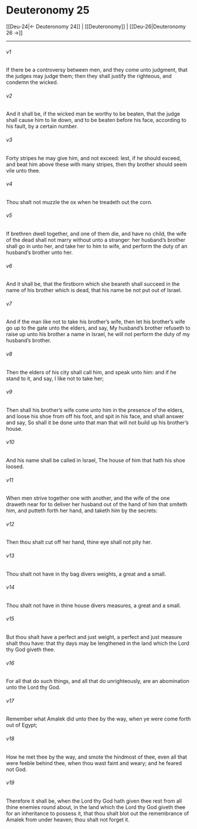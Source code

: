 # Deuteronomy 25

[[Deu-24|← Deuteronomy 24]] | [[Deuteronomy]] | [[Deu-26|Deuteronomy 26 →]]
***

###### v1
If there be a controversy between men, and they come unto judgment, that the judges may judge them; then they shall justify the righteous, and condemn the wicked.
###### v2
And it shall be, if the wicked man be worthy to be beaten, that the judge shall cause him to lie down, and to be beaten before his face, according to his fault, by a certain number.
###### v3
Forty stripes he may give him, and not exceed: lest, if he should exceed, and beat him above these with many stripes, then thy brother should seem vile unto thee.
###### v4
Thou shalt not muzzle the ox when he treadeth out the corn.
###### v5
If brethren dwell together, and one of them die, and have no child, the wife of the dead shall not marry without unto a stranger: her husband’s brother shall go in unto her, and take her to him to wife, and perform the duty of an husband’s brother unto her.
###### v6
And it shall be, that the firstborn which she beareth shall succeed in the name of his brother which is dead, that his name be not put out of Israel.
###### v7
And if the man like not to take his brother’s wife, then let his brother’s wife go up to the gate unto the elders, and say, My husband’s brother refuseth to raise up unto his brother a name in Israel, he will not perform the duty of my husband’s brother.
###### v8
Then the elders of his city shall call him, and speak unto him: and if he stand to it, and say, I like not to take her;
###### v9
Then shall his brother’s wife come unto him in the presence of the elders, and loose his shoe from off his foot, and spit in his face, and shall answer and say, So shall it be done unto that man that will not build up his brother’s house.
###### v10
And his name shall be called in Israel, The house of him that hath his shoe loosed.
###### v11
When men strive together one with another, and the wife of the one draweth near for to deliver her husband out of the hand of him that smiteth him, and putteth forth her hand, and taketh him by the secrets:
###### v12
Then thou shalt cut off her hand, thine eye shall not pity her.
###### v13
Thou shalt not have in thy bag divers weights, a great and a small.
###### v14
Thou shalt not have in thine house divers measures, a great and a small.
###### v15
But thou shalt have a perfect and just weight, a perfect and just measure shalt thou have: that thy days may be lengthened in the land which the Lord thy God giveth thee.
###### v16
For all that do such things, and all that do unrighteously, are an abomination unto the Lord thy God.
###### v17
Remember what Amalek did unto thee by the way, when ye were come forth out of Egypt;
###### v18
How he met thee by the way, and smote the hindmost of thee, even all that were feeble behind thee, when thou wast faint and weary; and he feared not God.
###### v19
Therefore it shall be, when the Lord thy God hath given thee rest from all thine enemies round about, in the land which the Lord thy God giveth thee for an inheritance to possess it, that thou shalt blot out the remembrance of Amalek from under heaven; thou shalt not forget it. 
